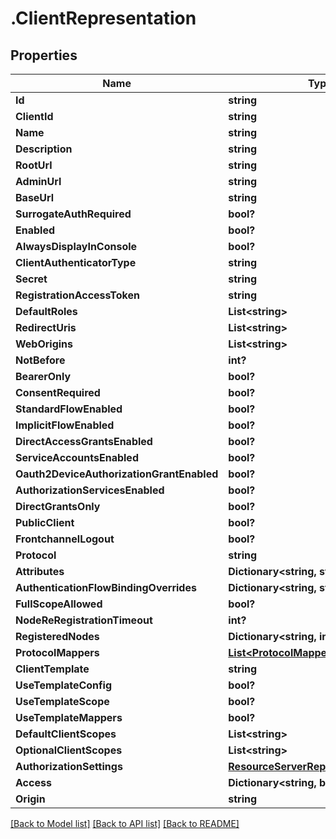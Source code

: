 # .ClientRepresentation
## Properties

Name | Type | Description | Notes
------------ | ------------- | ------------- | -------------
**Id** | **string** |  | [optional] 
**ClientId** | **string** |  | [optional] 
**Name** | **string** |  | [optional] 
**Description** | **string** |  | [optional] 
**RootUrl** | **string** |  | [optional] 
**AdminUrl** | **string** |  | [optional] 
**BaseUrl** | **string** |  | [optional] 
**SurrogateAuthRequired** | **bool?** |  | [optional] 
**Enabled** | **bool?** |  | [optional] 
**AlwaysDisplayInConsole** | **bool?** |  | [optional] 
**ClientAuthenticatorType** | **string** |  | [optional] 
**Secret** | **string** |  | [optional] 
**RegistrationAccessToken** | **string** |  | [optional] 
**DefaultRoles** | **List&lt;string&gt;** |  | [optional] 
**RedirectUris** | **List&lt;string&gt;** |  | [optional] 
**WebOrigins** | **List&lt;string&gt;** |  | [optional] 
**NotBefore** | **int?** |  | [optional] 
**BearerOnly** | **bool?** |  | [optional] 
**ConsentRequired** | **bool?** |  | [optional] 
**StandardFlowEnabled** | **bool?** |  | [optional] 
**ImplicitFlowEnabled** | **bool?** |  | [optional] 
**DirectAccessGrantsEnabled** | **bool?** |  | [optional] 
**ServiceAccountsEnabled** | **bool?** |  | [optional] 
**Oauth2DeviceAuthorizationGrantEnabled** | **bool?** |  | [optional] 
**AuthorizationServicesEnabled** | **bool?** |  | [optional] 
**DirectGrantsOnly** | **bool?** |  | [optional] 
**PublicClient** | **bool?** |  | [optional] 
**FrontchannelLogout** | **bool?** |  | [optional] 
**Protocol** | **string** |  | [optional] 
**Attributes** | **Dictionary&lt;string, string&gt;** |  | [optional] 
**AuthenticationFlowBindingOverrides** | **Dictionary&lt;string, string&gt;** |  | [optional] 
**FullScopeAllowed** | **bool?** |  | [optional] 
**NodeReRegistrationTimeout** | **int?** |  | [optional] 
**RegisteredNodes** | **Dictionary&lt;string, int?&gt;** |  | [optional] 
**ProtocolMappers** | [**List&lt;ProtocolMapperRepresentation&gt;**](ProtocolMapperRepresentation.md) |  | [optional] 
**ClientTemplate** | **string** |  | [optional] 
**UseTemplateConfig** | **bool?** |  | [optional] 
**UseTemplateScope** | **bool?** |  | [optional] 
**UseTemplateMappers** | **bool?** |  | [optional] 
**DefaultClientScopes** | **List&lt;string&gt;** |  | [optional] 
**OptionalClientScopes** | **List&lt;string&gt;** |  | [optional] 
**AuthorizationSettings** | [**ResourceServerRepresentation**](ResourceServerRepresentation.md) |  | [optional] 
**Access** | **Dictionary&lt;string, bool?&gt;** |  | [optional] 
**Origin** | **string** |  | [optional] 

[[Back to Model list]](../README.md#documentation-for-models) [[Back to API list]](../README.md#documentation-for-api-endpoints) [[Back to README]](../README.md)

